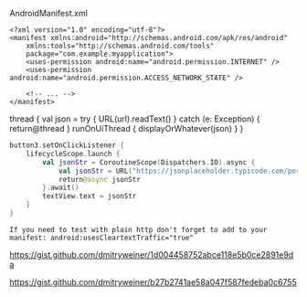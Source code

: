AndroidManifest.xml
```
<?xml version="1.0" encoding="utf-8"?>
<manifest xmlns:android="http://schemas.android.com/apk/res/android"
    xmlns:tools="http://schemas.android.com/tools"
    package="com.example.myapplication">
    <uses-permission android:name="android.permission.INTERNET" />
    <uses-permission android:name="android.permission.ACCESS_NETWORK_STATE" />
    
    <!-- ... -->
</manifest>
```

thread {
        val json = try {
            URL(url).readText()
        } catch (e: Exception) {
            return@thread
        }
        runOnUiThread { displayOrWhatever(json) }
    }
    
    
```kotlin    
button3.setOnClickListener {
    lifecycleScope.launch {
        val jsonStr = CoroutineScope(Dispatchers.IO).async {
            val jsonStr = URL("https://jsonplaceholder.typicode.com/posts/1").readText()
            return@async jsonStr
        }.await()
        textView.text = jsonStr
    }
}
```
    If you need to test with plain http don't forget to add to your manifest: android:usesCleartextTraffic="true"

https://gist.github.com/dmitryweiner/1d004458752abce118e5b0ce2891e9da

https://gist.github.com/dmitryweiner/b27b2741ae58a047f587fedeba0c6755
